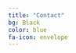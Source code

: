 ```yaml
---
title: "Contact"
bg: Black
color: blue
fa-icon: envelope
---
```


<!--<div class="typeform-widget" data-url="https://scottchamberlain.typeform.com/to/Nevc1v" data-transpareency="50" style="width: 100%; height: 500px;"></div> <script> (function() { var qs,js,q,s,d=document, gi=d.getElementById, ce=d.createElement, gt=d.getElementsByTagName, id="typef_orm", b="https://embed.typeform.com/"; if(!gi.call(d,id)) { js=ce.call(d,"script"); js.id=id; js.src=b+"embed.js"; q=gt.call(d,"script")[0]; q.parentNode.insertBefore(js,q) } })() </script> <div style="font-family: Sans-Serif;font-size: 12px;color: #999;opacity: 0.5; padding-top: 5px;"> powered by <a href="https://admin.typeform.com/signup?utm_campaign=Nevc1v&utm_source=typeform.com-12585900-Basic&utm_medium=typeform&utm_content=typeform-embedded-poweredbytypeform&utm_term=EN" style="color: #999" target="_blank">Typeform</a> </div>
<br><br>-->
<!--<div class="powr-form-builder" id="22ca6f8c_1636925932"></div><script src="https://www.powr.io/powr.js?platform=html"></script>


<h1> (999) 999-9999
<h2> Call or Txt
<h3> <center><a href="tel:9999999999"><img src="img/phone icon.png" width="10%" height="10%"></a><br><br>-->





<!--So you've got a copy running and there's some new update? Let's update!

1. Checkout your github-pages branch
  - `git checkout gh-pages` for a standalone or existing page
  - `git checkout master` for a *username.github.io* page
2. run `git remote | grep -q "singlepage" || git remote add -t publish singlepage https://github.com/t413/SinglePaged.git` to be sure you have access to this repository (you can run this command at any time).
2. `git fetch singlepage` to fetch-in-place new changes.
3. Update to the new base (using merge)
    1. `git merge singlepage/publish`
4. You can alternatively update using rebase. This *rewrites history* (**bad**), but it is cleaner.
    1. `git rebase singlepage/publish`-->
